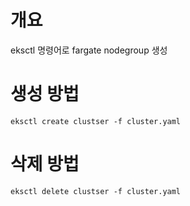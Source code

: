 # 개요
eksctl 명령어로 fargate nodegroup 생성

# 생성 방법
```shell
eksctl create clustser -f cluster.yaml
```

# 삭제 방법
```shell
eksctl delete clustser -f cluster.yaml
```